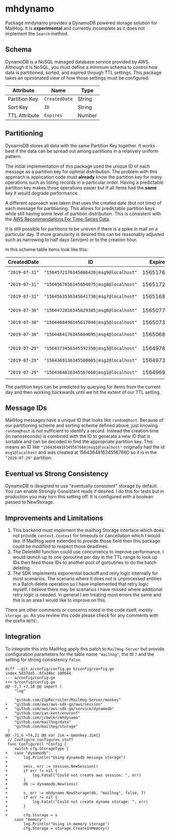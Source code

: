 # mhdynamo

Package mhdynamo provides a DynamoDB powered storage solution for MailHog. It
is **experimental** and currently incomplete as it does not implement the
`Search` method.

## Schema

DynamoDB is a NoSQL managed database service provided by AWS. Although it is
NoSQL, you must define a minimum schema to control how data is partitioned,
sorted, and expired through TTL settings. This package takes an opinionated
view of how those settings must be configured.

| Attribute     | Name          | Type   |
|---------------|---------------|--------|
| Partition Key | `CreatedDate` | String |
| Sort Key      | `ID`          | String |
| TTL Attribute | `Expires`     | Number |

## Partitioning

DynamoDB stores all data with the same Partition Key together. It works best if
the data can be spread out among partitions in a relatively uniform pattern.

The initial implementation of this package used the unique ID of each message
as a partition key for optimal distribution. The problem with this approach is
application code must **already** know the partition key for many operations
such as listing records in a particular order. Having a predictable partition
key makes those operations easier but if all items had the **same** key it
would degrade performance.

A different approach was taken that uses the created date (but not time) of
each message for partitioning. This allows for predictable partition keys while
still having some level of partition distribution. This is consistent with the
[AWS Recommendations For Time-Series Data](https://docs.aws.amazon.com/amazondynamodb/latest/developerguide/bp-time-series.html).

It is still possible for partitions to be uneven if there is a spike in mail on
a particular day. If more granularity is desired this can be reasonably
adjusted such as narrowing to half days (am/pm) or to the creation hour.

In this scheme table items look like this:

| CreatedDate    | ID                                      | Expires    | Msg              |
|----------------|-----------------------------------------|------------|------------------|
| `"2019-07-31"` | `"1564572176345666420\|msg9@localhost"` | 1565176976 | `{message data}` |
| `"2019-07-31"` | `"1564567856345654075\|msg8@localhost"` | 1565172656 | `{message data}` |
| `"2019-07-31"` | `"1564563536345641730\|msg7@localhost"` | 1565168336 | `{message data}` |
|                |                                         |            |                  |
| `"2019-07-30"` | `"1564472816345629385\|msg6@localhost"` | 1565077616 | `{message data}` |
| `"2019-07-30"` | `"1564468496345617040\|msg5@localhost"` | 1565073296 | `{message data}` |
| `"2019-07-30"` | `"1564464176345604695\|msg4@localhost"` | 1565068976 | `{message data}` |
|                |                                         |            |                  |
| `"2019-07-29"` | `"1564373456345592350\|msg3@localhost"` | 1564978256 | `{message data}` |
| `"2019-07-29"` | `"1564369136345580005\|msg2@localhost"` | 1564973936 | `{message data}` |
| `"2019-07-29"` | `"1564364816345567660\|msg1@localhost"` | 1564969616 | `{message data}` |

The partition keys can be predicted by querying for items from the current day
and then working backwards until we hit the extent of our TTL setting.

## Message IDs

MailHog messages have a unique ID that looks like `random@host`. Because of our
partitioning scheme and sorting scheme defined above, just knowing
`random@host` is not sufficient to identify a record. Instead the creation time
(in nanoseconds) is combined with the ID to generate a new ID that is sortable
and can be decoded to find the appropriate partition key. This means an ID like
`"1564364816345567660|msg1@localhost"` originally had the id `msg1@localhost`
and was created at 1564364816345567660 so it is in the `"2019-07-29"` partition.

## Eventual vs Strong Consistency

DynamoDB is designed to use "eventually consistent" storage by default. You can
enable Strongly Consistent reads if desired. I do this for tests but in
production you may turn this setting off. It is configured with a boolean
passed to NewStorage.

## Improvements and Limitations

1. This backend must implement the mailhog Storage interface which does not
   provide `context.Context` for timeouts or cancellation which I would like.
   If MailHog were extended to provide those field then this package could be
   modified to respect those deadlines.
2. The DeleteAll function could use concurrency to improve performance. I would
   launch up to one goroutine per day in the TTL range to look up IDs then feed
   those IDs to another pool of goroutines to do the batch deleting.
3. The SDK implements exponential backoff and retry logic internally for most
   scenarios. The scenario where it does not is unprocessed entities in a Batch
   delete operation so I have implemented that retry logic myself. I believe
   there may be scenarios I have missed where additional retry logic is needed.
   In general I am treating most errors the same and this is an area I would
   like to improve on this.

There are other comments or concerns noted in the code itself, mostly
`storage.go`. As you review this code please check for any comments with the
prefix `NOTE:`.

## Integration

To integrate this into MailHog apply this patch to `MailHog-Server` but provide
configuration parameters for the table name `"mailhog"`, the ttl `7` and the
setting for strong consistency `false`.

```
diff --git a/config/config.go b/config/config.go
index 5d37dd5..6fa38bc 100644
--- a/config/config.go
+++ b/config/config.go
@@ -7,7 +7,10 @@ import (
 	"log"
 
 	"github.com/ZipRecruiter/MailHog-Server/monkey"
+	"github.com/aws/aws-sdk-go/aws/session"
+	"github.com/aws/aws-sdk-go/service/dynamodb"
 	"github.com/ian-kent/envconf"
+	"github.com/jcbwlkr/mhdynamo"
 	"github.com/mailhog/data"
 	"github.com/mailhog/storage"
 )
@@ -71,6 +74,21 @@ var Jim = &monkey.Jim{}
 // Configure configures stuff
 func Configure() *Config {
 	switch cfg.StorageType {
+	case "dynamodb":
+		log.Println("Using dynamodb message storage")
+
+		sess, err := session.NewSession()
+		if err != nil {
+			log.Fatal("Could not create aws session: ", err)
+		}
+		db := dynamodb.New(sess)
+
+		s, err := mhdynamo.NewStorage(db, "mailhog", false, 7)
+		if err != nil {
+			log.Fatal("Could not create dynamo storage: ", err)
+		}
+
+		cfg.Storage = s
 	case "memory":
 		log.Println("Using in-memory storage")
 		cfg.Storage = storage.CreateInMemory()
```
